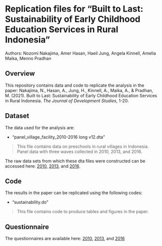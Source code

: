 # Replication files for “Built to Last: Sustainability of Early Childhood Education Services in Rural Indonesia”

Authors: Nozomi Nakajima, Amer Hasan, Haeil Jung, Angela Kinnell, Amelia Maika, Menno Pradhan

## Overview
This repository contains data and code to replicate the analysis in the paper: Nakajima, N., Hasan, A., Jung, H., Kinnell, A., Maika, A., & Pradhan, M. (2021). Built to Last: Sustainability of Early Childhood Education Services in Rural Indonesia. *The Journal of Development Studies*, 1-20.

## Dataset

The data used for the analysis are:

+ “panel_village_facility_2010-2016 long v12.dta”
> This file contains data on preschools in rural villages in Indonesia. Panel data with three waves collected in 2010, 2013, and 2016. 

The raw data sets from which these dta files were constructed can be accessed here: [2010](https://microdata.worldbank.org/index.php/catalog/3535), [2013](https://microdata.worldbank.org/index.php/catalog/3536), and [2016](https://microdata.worldbank.org/index.php/catalog/3537).

## Code

The results in the paper can be replicated using the following codes: 

+ “sustainability.do”
> This file contains code to produce tables and figures in the paper.


## Questionnaire
The questionnaires are available here: [2010](https://microdata.worldbank.org/index.php/catalog/3535), [2013](https://microdata.worldbank.org/index.php/catalog/3536), and [2016](https://microdata.worldbank.org/index.php/catalog/3537)


